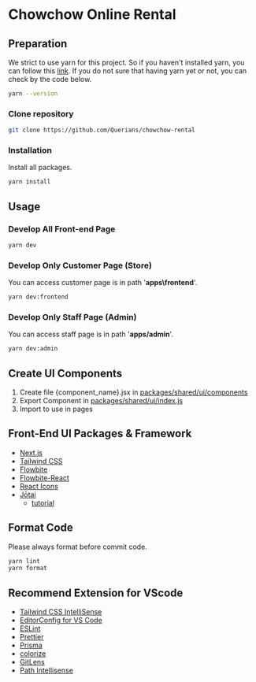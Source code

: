 # Chowchow Online Rental

## Preparation

We strict to use yarn for this project. So if you haven't installed yarn, you can follow this [link](https://www.hostinger.com/tutorials/how-to-install-yarn). If you do not sure that having yarn yet or not, you can check by the code below.

```bash
yarn --version
```

### Clone repository

```bash
git clone https://github.com/Querians/chowchow-rental
```

### Installation

Install all packages.

```bash
yarn install
```

## Usage

### Develop All Front-end Page

```bash
yarn dev
```

### Develop Only Customer Page (Store)

You can access customer page is in path '**apps\frontend**'.

```bash
yarn dev:frontend
```

### Develop Only Staff Page (Admin)

You can access staff page is in path '**apps/admin**'.

```bash
yarn dev:admin
```

## Create UI Components

1. Create file {component_name}.jsx in [packages/shared/ui/components](packages/shared/ui/components)
2. Export Component in [packages/shared/ui/index.js](packages/shared/ui/index.js)
3. Import to use in pages

## Front-End UI Packages & Framework

- [Next.js](https://nextjs.org/docs/getting-started)
- [Tailwind CSS](https://tailwindcss.com/docs/installation)
- [Flowbite](https://flowbite.com/docs/forms/input-field/)
- [Flowbite-React](https://flowbite-react.com/)
- [React Icons](https://react-icons.github.io/react-icons)
- [Jōtai](https://jotai.org)
  - [tutorial](https://egghead.io/courses/manage-application-state-with-jotai-atoms-2c3a29f0)

## Format Code

Please always format before commit code.

```bash
yarn lint
yarn format
```

## Recommend Extension for VScode

- [Tailwind CSS IntelliSense](https://marketplace.visualstudio.com/items?itemName=bradlc.vscode-tailwindcss)
- [EditorConfig for VS Code](https://marketplace.visualstudio.com/items?itemName=EditorConfig.EditorConfig)
- [ESLint](https://marketplace.visualstudio.com/items?itemName=dbaeumer.vscode-eslint)
- [Prettier](https://marketplace.visualstudio.com/items?itemName=esbenp.prettier-vscode)
- [Prisma](https://marketplace.visualstudio.com/items?itemName=Prisma.prisma)
- [colorize](https://marketplace.visualstudio.com/items?itemName=kamikillerto.vscode-colorize)
- [GitLens](https://marketplace.visualstudio.com/items?itemName=eamodio.gitlens)
- [Path Intellisense](https://marketplace.visualstudio.com/items?itemName=christian-kohler.path-intellisense)
